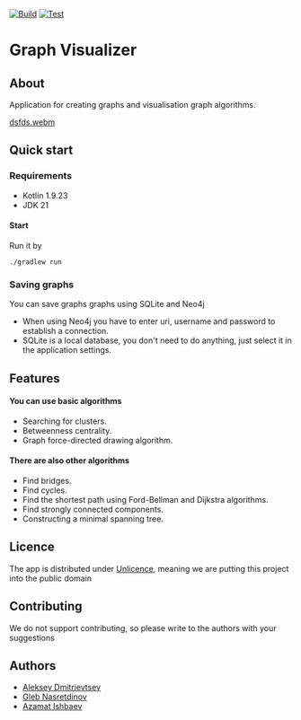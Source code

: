 [![Build](https://github.com/odiumuniverse/GraphVisualizer/actions/workflows/gradle-build.yml/badge.svg)](https://github.com/odiumuniverse/GraphVisualizer/actions/workflows/gradle-build.yml)
[![Test](https://github.com/odiumuniverse/GraphVisualizer/actions/workflows/gradle-test.yml/badge.svg)](https://github.com/odiumuniverse/GraphVisualizer/actions/workflows/gradle-test.yml)
# Graph Visualizer
## About
Application for creating graphs and visualisation graph algorithms.

[dsfds.webm](https://github.com/spbu-coding-2023/graphs-graphs-8/assets/135718038/5fbf7226-122b-412e-b1c4-bb05ad998f0e)


## Quick start
### Requirements
- Kotlin 1.9.23
- JDK 21
#### Start
Run it by
```
./gradlew run
```
### Saving graphs
You can save graphs graphs using SQLite and Neo4j
- When using Neo4j you have to enter uri, username and password to establish a connection.
- SQLite is a local database, you don't need to do anything, just select it in the application settings.

## Features
#### You can use basic algorithms
- Searching for clusters.
- Betweenness centrality.
- Graph force-directed drawing algorithm.
#### There are also other algorithms
- Find bridges.
- Find cycles.
- Find the shortest path using Ford-Bellman and Dijkstra algorithms.
- Find strongly connected components.
- Constructing a minimal spanning tree.

## Licence
The app is distributed under [Unlicence](https://unlicense.org/), meaning we are putting this project into the public domain
## Contributing
 We do not support contributing, so please write to the authors with your suggestions
## Authors
- [Aleksey Dmitrievtsev](https://github.com/admitrievtsev)
- [Gleb Nasretdinov](https://github.com/Ycyken)
- [Azamat Ishbaev](https://github.com/odiumuniverse)
